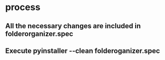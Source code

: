 # process 
## All the necessary changes are included in folderorganizer.spec 
## Execute pyinstaller --clean folderoganizer.spec 